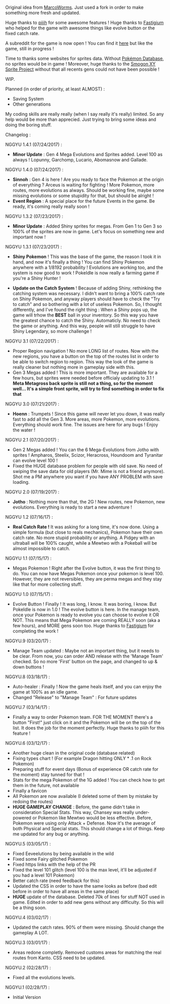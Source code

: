Original idea from [MarcoWorms](https://github.com/MarcoWorms). Just used a fork in order to make something more fresh and updated.

Huge thanks to [piiih](https://github.com/piiih) for some awesome features ! Huge thanks to [Fastigium](https://github.com/Fastigium) who helped for the game with awesome things like evolve button or the fixed catch rate.

A subreddit for the game is now open ! You can find it [here](https://www.reddit.com/r/Pokeidle/) but like the game, still in progress !

Time to thanks some websites for sprites data. Without [Pokémon Database](https://pokemondb.net/), no sprites would be in game !
Moreover, huge thanks to the [Smogon XY Sprite Project](http://www.smogon.com/forums/threads/xy-sprite-project-read-1st-post-release-v1-1-on-post-3240.3486712/) without that all recents gens could not have been possible !

WIP.

Planned (in order of priority, at least ALMOST) :

- Saving System
- Other generations

My coding skills are really really (when I say really it's really) limited. So any help would be more than apprecied. Just trying to bring some ideas and doing the boring stuff.

Changelog :

NGGYU 1.4.1 (07/24/2017) : 
- **Minor Update** : Gen 4 Mega Evolutions and Sprites added. Level 100 as always ! Lopunny, Garchomp, Lucario, Abomasnow and Gallade.

NGGYU 1.4.0 (07/24/2017) :
- **Sinnoh** : Gen 4 is here ! Are you ready to face the Pokemon at the origin of everything ? Arceus is waiting for fighting ! More Pokemon, more routes, more evolutions as always. Should be working fine, maybe some missing evolutions or some stupidity for that, but should be alright !
- **Event Region** : A special place for the future Events in the game. Be ready, it's coming really really soon !

NGGYU 1.3.2 (07/23/2017) :
- **Minor Update** : Added Shiny sprites for megas. From Gen 1 to Gen 3 so 100% of the sprites are now in game. Let's focus on something new and important now !

NGGYU 1.3.1 (07/23/2017) :
- **Shiny Pokemon** ! This was the base of the game, the reason I took it in hand, and now it's finally a thing ! You can find Shiny Pokemon anywhere with a 1/8192 probability ! Evolutions are working too, and the system is now good to work ! PokeIdle is now really a farming game if you're a Shiny Hunter !

- **Update on the Catch System** ! Because of adding Shiny, rethinking the catching system was necessary. I didn't want to bring a 100% catch rate on Shiny Pokemon, and anyway players should have to check the "Try to catch" and so bothering with a lot of useless Pokemon. So, I thought differently, and I've found the right thing : When a Shiny pops up, the game will trhow the **BEST** ball in your inventory. So this way you have the greatest chance to catch the Shiny. Automaticly. No need to check the game or anything. And this way, people will still struggle to have Shiny Legendary, so more challenge !

NGGYU 3.1 (07/22/2017) :
- Proper Region navigation ! No more LONG list of routes. Now with the new regions, you have a button on the top of the routes list in order to be able to switch region to region. This way the look of the game is really cleaner but nothing more in gameplay side with this.
- Gen 3 Megas added ! This is more important. They are available for a few hours, but sprites were needed before officialy updating to 3.1 ! **Meta Metagross back sprite is still not a thing, so for the moment well... It's a simple front sprite, will try to find something in order to fix that**

NGGYU 3.0 (07/21/2017) :
- **Hoenn** : Trumpets ! Since this game will never let you down, it was really fast to add all the Gen 3. More areas, more Pokemon, more evolutions. Everything should work fine. The issues are here for any bugs ! Enjoy the water !

NGGYU 2.1 (07/20/2017) :
- Gen 2 Megas added ! You can the 6 Mega-Evolutions from Jotho with sprites ! Ampharos, Steelix, Scizor, Heracross, Houndoom and Tyranitar can evolve level 100 !
- Fixed the HUGE database problem for people with old save. No need of swiping the save data for old players (Mr. Mime is not a friend anymore). Shot me a PM anywhere you want if you have ANY PROBLEM with save loading.

NGGYU 2.0 (07/19/2017) :
- **Jotho** : Nothing more than that, the 2G ! New routes, new Pokemon, new evolutions. Everything is ready to start a new adventure !

NGGYU 1.2 (07/16/17) :
- **Real Catch Rate !** It was asking for a long time, it's now done. Using a simple formula (but close to reals mechanics), Pokemon have their own catch rate. No more stupid probability or anything. A Pidgey with an ultraball will be 100% caught, while a Mewtwo with a Pokeball will be almost impossible to catch.

NGGYU 1.1 (07/15/17) :
- Megas Pokemon ! Right after the Evolve button, it was the first thing to do. You can now have Megas Pokemon once your pokemon is level 100. However, they are not reversibles, they are perma megas and they stay like that for more collecting stuff.

NGGYU 1.0 (07/15/17) :
- Evolve Button ! Finally ! It was long, I know. It was boring, I know. But PokeIdle is now in 1.0 ! The evolve button is here. In the manage team, once your Pokemon is ready to evolve you can choose to evolve it OR NOT. This means that Mega Pokemon are coming REALLY soon (aka a few hours), and MORE gens soon too. Huge thanks to [Fastigium](https://github.com/Fastigium) for completing the work !

NGGYU.9 (03/20/17) :
- Manage Team updated : Maybe not an important thing, but it needs to be clear. From now, you can order AND release with the 'Manage Team' checked. So no more 'First' button on the page, and changed to up & down buttons !

NGGYU.8 (03/18/17) :
- Auto-healer : Finally ! Now the game heals itself, and you can enjoy the game at 100% as an idle game.
- Changed "Release" to "Manage Team" : For future updates

NGGYU.7 (03/14/17) :
- Finally a way to order Pokemon team. FOR THE MOMENT there's a button "First!" just click on it and the Pokemon will be on the top of the list. It does the job for the moment perfectly. Huge thanks to piiih for this feature !

NGGYU.6 (03/12/17) :
- Another huge clean in the original code (database related)
- Fixing types chart ! (For example Dragon hitting ONLY * .1 on Rock Pokemon)
- Preparing stuff for event days (Bonus of experience OR catch rate for the moment) stay tunned for that !
- Stats for the mega Pokemon of the 1G added ! You can check how to get them in the future, not available
- Finally a favicon
- All Pokemon are now available (I deleted some of them by mistake by redoing the routes)
- **HUGE GAMEPLAY CHANGE** : Before, the game didn't take in consideration Special Stats. This way, Chansey was really under-powered or Pokemon like Mewtwo would be less effective. Before, Pokemon were using only Attack + Defense. Now it's the average of both Physical and Special stats. This should change a lot of things. Keep me updated for any bug or anything.

NGGYU.5 (03/05/17) : 
- Fixed Eeveelutions by being available in the wild
- Fixed some Fairy glitched Pokemon
- Fixed https links with the help of the PR
- Fixed the level 101 glitch (level 100 is the max level, it'll be adjusted if you had a level 101 Pokemon)
- Better catch rate (need feedback for this)
- Updated the CSS in order to have the same looks as before (bad edit before in order to have all areas in the same place)
- **HUGE** update of the database. Deleted 70k of lines for stuff NOT used in game. Edited in order to add new gens without any difficulty. So this will be a thing soon.

NGGYU.4 (03/02/17) :
- Updated the catch rates. 90% of them were missing. Should change the gameplay A LOT.

NGGYU.3 (03/01/17) :
- Areas redone completly. Removed customs areas for matching the real routes from Kanto. CSS need to be updated.

NGGYU.2 (02/28/17) :
- Fixed all the evolutions levels.

NGGYU.1 (02/28/17) :
- Initial Version






